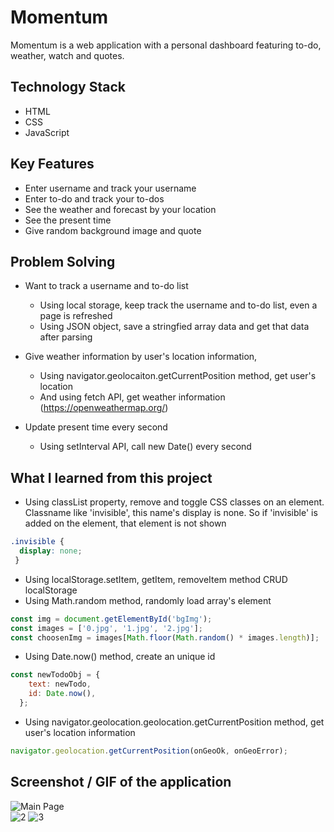 # Momentum
Momentum is a web application with a personal dashboard featuring to-do, weather, watch and quotes.
</br>

## Technology Stack
* HTML
* CSS
* JavaScript

## Key Features
* Enter username and track your username 
* Enter to-do and track your to-dos
* See the weather and forecast by your location 
* See the present time
* Give random background image and quote

## Problem Solving 
* Want to track a username and to-do list
  * Using local storage, keep track the username and to-do list, even a page is refreshed
  * Using JSON object, save a stringfied array data and get that data after parsing

* Give weather information by user's location information,
  * Using navigator.geolocaiton.getCurrentPosition method, get user's location
  * And using fetch API, get weather information (https://openweathermap.org/)
  
* Update present time every second
  * Using setInterval API, call new Date() every second 

## What I learned from this project
* Using classList property, remove and toggle CSS classes on an element. Classname like 'invisible', this name's display is none. So if 'invisible' is added on the element, that element is not shown
```css
.invisible { 
  display: none;
 }
```
* Using localStorage.setItem, getItem, removeItem method CRUD localStorage
* Using Math.random method, randomly load array's element
```javascript
const img = document.getElementById('bgImg');
const images = ['0.jpg', '1.jpg', '2.jpg'];
const choosenImg = images[Math.floor(Math.random() * images.length)];
``` 
* Using Date.now() method, create an unique id
```javascript
const newTodoObj = {
    text: newTodo,
    id: Date.now(),
  };
```
* Using navigator.geolocation.geolocation.getCurrentPosition method, get user's location information 
```javascript
navigator.geolocation.getCurrentPosition(onGeoOk, onGeoError);
```
## Screenshot / GIF of the application 
<img src="https://user-images.githubusercontent.com/78864112/124853286-93c8a280-dfe0-11eb-8772-2664df9fa725.png" width="" height="" title="Main Page" alt="Main Page"></img><br/>
![2](https://user-images.githubusercontent.com/78864112/124853560-06398280-dfe1-11eb-84a8-010791b7e61e.png)
![3](https://user-images.githubusercontent.com/78864112/124853572-0df92700-dfe1-11eb-81a4-eeb14d7c82ab.png)
